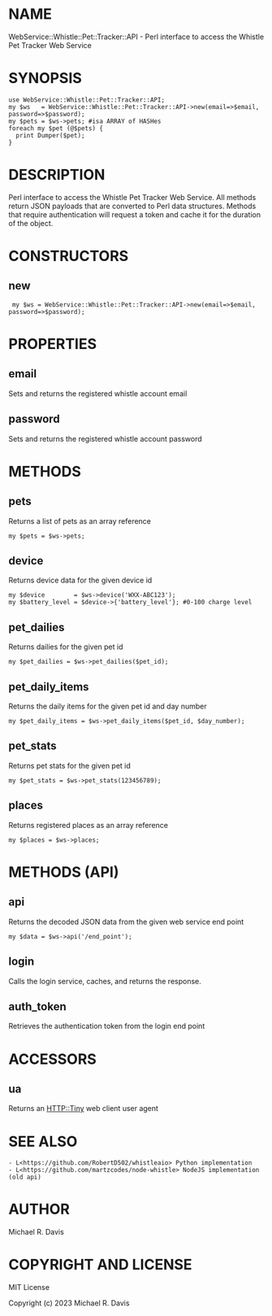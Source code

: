 # NAME

WebService::Whistle::Pet::Tracker::API - Perl interface to access the Whistle Pet Tracker Web Service

# SYNOPSIS

    use WebService::Whistle::Pet::Tracker::API;
    my $ws   = WebService::Whistle::Pet::Tracker::API->new(email=>$email, password=>$password);
    my $pets = $ws->pets; #isa ARRAY of HASHes
    foreach my $pet (@$pets) {
      print Dumper($pet);
    }

# DESCRIPTION

Perl interface to access the Whistle Pet Tracker Web Service.  All methods return JSON payloads that are converted to Perl data structures.  Methods that require authentication will request a token and cache it for the duration of the object.

# CONSTRUCTORS

## new

     my $ws = WebService::Whistle::Pet::Tracker::API->new(email=>$email, password=>$password);
    

# PROPERTIES

## email

Sets and returns the registered whistle account email

## password

Sets and returns the registered whistle account password

# METHODS

## pets

Returns a list of pets as an array reference

    my $pets = $ws->pets;

## device

Returns device data for the given device id

    my $device        = $ws->device('WXX-ABC123');
    my $battery_level = $device->{'battery_level'}; #0-100 charge level

## pet\_dailies

Returns dailies for the given pet id

    my $pet_dailies = $ws->pet_dailies($pet_id);

## pet\_daily\_items

Returns the daily items for the given pet id and day number

    my $pet_daily_items = $ws->pet_daily_items($pet_id, $day_number);

## pet\_stats

Returns pet stats for the given pet id

    my $pet_stats = $ws->pet_stats(123456789);

## places

Returns registered places as an array reference

    my $places = $ws->places;

# METHODS (API)

## api

Returns the decoded JSON data from the given web service end point

    my $data = $ws->api('/end_point');

## login

Calls the login service, caches, and returns the response.

## auth\_token

Retrieves the authentication token from the login end point

# ACCESSORS

## ua

Returns an [HTTP::Tiny](https://metacpan.org/pod/HTTP::Tiny) web client user agent

# SEE ALSO

    - L<https://github.com/RobertD502/whistleaio> Python implementation
    - L<https://github.com/martzcodes/node-whistle> NodeJS implementation (old api)

# AUTHOR

Michael R. Davis

# COPYRIGHT AND LICENSE

MIT License

Copyright (c) 2023 Michael R. Davis
